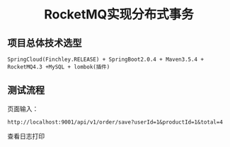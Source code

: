 # <center>RocketMQ实现分布式事务</center>

## 项目总体技术选型

```
SpringCloud(Finchley.RELEASE) + SpringBoot2.0.4 + Maven3.5.4 + RocketMQ4.3 +MySQL + lombok(插件)
```


## 测试流程

页面输入：

```
http://localhost:9001/api/v1/order/save?userId=1&productId=1&total=4	
```

查看日志打印

<br>





